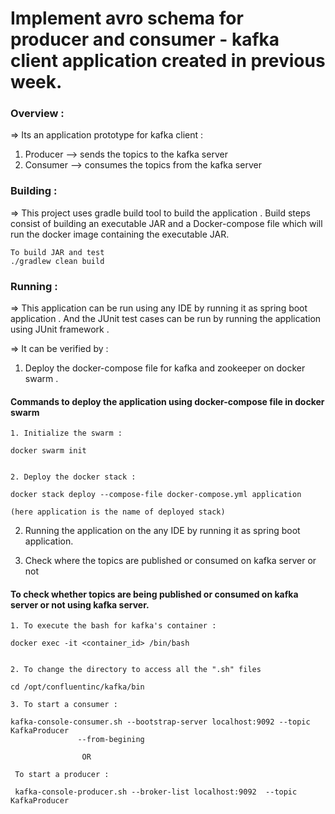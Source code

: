# Implement avro schema for producer and consumer - kafka client application created in previous week.


### Overview : 

=> Its an application prototype for kafka client :

1. Producer  --> sends the topics to the kafka server
2. Consumer  --> consumes the topics from the kafka server



### Building : 

=>  This project uses gradle build tool to build the application . Build steps consist of  building an executable JAR and a Docker-compose file which will run the docker image containing the executable JAR.

```
To build JAR and test
./gradlew clean build 

```

### Running : 

=> This application can be run using any IDE by running it as spring boot application . And the JUnit test cases can be run by running the application using JUnit framework .


=> It can be verified by : 

1. Deploy the docker-compose file for kafka and zookeeper on docker swarm .

#### Commands to deploy the application using docker-compose file in docker swarm

```
1. Initialize the swarm :

docker swarm init


2. Deploy the docker stack : 

docker stack deploy --compose-file docker-compose.yml application

(here application is the name of deployed stack)

```

2. Running the application on the any IDE by running it as spring boot application.

3. Check where the topics are published or consumed on kafka server or not

#### To check whether topics are being published or consumed on kafka server or not using kafka server.

```
1. To execute the bash for kafka's container : 

docker exec -it <container_id> /bin/bash


2. To change the directory to access all the ".sh" files

cd /opt/confluentinc/kafka/bin

3. To start a consumer : 

kafka-console-consumer.sh --bootstrap-server localhost:9092 --topic KafkaProducer 
               --from-begining
      
                OR
                
 To start a producer : 
 
 kafka-console-producer.sh --broker-list localhost:9092  --topic KafkaProducer  

```


